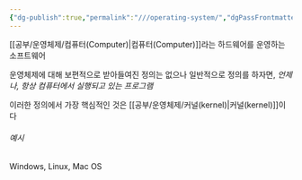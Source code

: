 ```yaml
---
{"dg-publish":true,"permalink":"///operating-system/","dgPassFrontmatter":true}
---
```



[[공부/운영체제/컴퓨터(Computer)\|컴퓨터(Computer)]]라는 하드웨어를 운영하는 소프트웨어

운영체제에 대해 보편적으로 받아들여진 정의는 없으나 일반적으로 정의를 하자면,
*언제나, 항상 컴퓨터에서 실행되고 있는 프로그램*

이러한 정의에서 가장 핵심적인 것은 [[공부/운영체제/커널(kernel)\|커널(kernel)]]이다

###### 예시
Windows, Linux, Mac OS